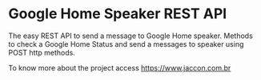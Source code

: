 # Google Home Speaker REST API

The easy REST API to send a message to Google Home speaker. Methods to check a Google Home Status and send a messages
to speaker using POST http methods.

To know more about the project access
https://www.jaccon.com.br

